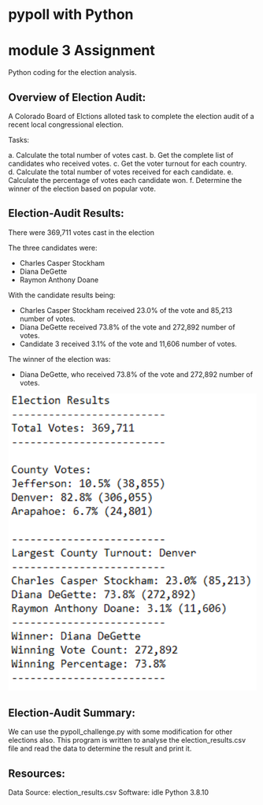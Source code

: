 # pypoll with Python
# module 3 Assignment

Python coding for the election analysis. 

## Overview of Election Audit:

A Colorado Board of Elctions alloted task to complete the election audit of a recent local congressional election. 

Tasks:

a. Calculate the total number of votes cast.
b. Get the complete list of candidates who received votes.
c. Get the voter turnout for each country.  
d. Calculate the total number of votes received for each candidate. 
e. Calculate the percentage of votes each candidate won. 
f. Determine the winner of the election based on popular vote.   


## Election-Audit Results:


There were 369,711 votes cast in the election

The three candidates were:

- Charles Casper Stockham
- Diana DeGette
- Raymon Anthony Doane

With the candidate results being:

- Charles Casper Stockham received 23.0% of the vote and 85,213 number of votes.
- Diana DeGette received 73.8% of the vote and 272,892 number of votes.
- Candidate 3 received 3.1% of the vote and 11,606 number of votes.

The winner of the election was:

- Diana DeGette, who received 73.8% of the vote and 272,892 number of votes.

<img width="539" alt="Screen Shot 2020-08-02 at 6 36 11 PM" src="https://github.com/gyanwaliElizaa/Bootcamp-UTA-VIRT-DATA-PT-04-2021-U-B-MW/blob/main/Pypoll-03/result.PNG">



## Election-Audit Summary: 

We can use the pypoll_challenge.py with some modification for other elections also. This program is written to analyse the election_results.csv file and read the data to determine the result and print it. 

## Resources: 

Data Source: election_results.csv
Software: idle Python 3.8.10
